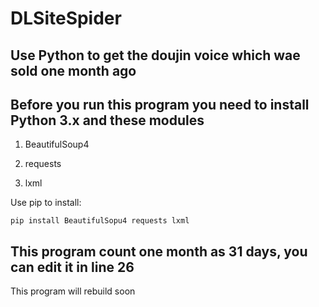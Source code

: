 # DLSiteSpider

## Use Python to get the doujin voice which wae sold one month ago

## Before you run this program you need to install Python 3.x and these modules

1. BeautifulSoup4

2. requests

3. lxml

Use pip to install:

`pip install BeautifulSopu4 requests lxml`

## This program count one month as 31 days, you can edit it in line 26

This program will rebuild soon
